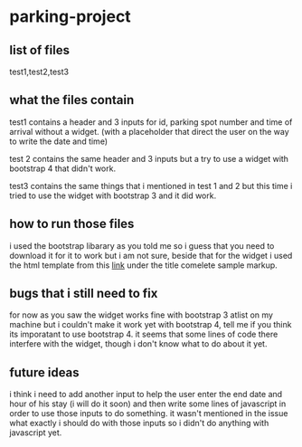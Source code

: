 parking-project
===

list of files
---

test1,test2,test3

what the files contain
---

test1 contains a header and 3 inputs for id, parking spot number and time of arrival without a widget. (with a placeholder that direct the user on the way to write the date and time)

test 2 contains the same header and 3 inputs but a try to use a widget with bootstrap 4 that didn't work.

test3 contains the same things that i mentioned in test 1 and 2 but this time i tried to use the widget with bootstrap 3 and it did work.  

how to run those files 
---
i used the bootstrap libarary as you told me so i guess that you need to download it for it to work but i am not sure, beside that for the widget i used the html template from this [link](https://tarruda.github.io/bootstrap-datetimepicker/) under the title comelete sample markup.

bugs that i still need to fix
---

for now as you saw the widget works fine with bootstrap 3 atlist on my machine but i couldn't make it work yet with bootstrap 4, tell me if you think its imporatant to use bootstrap 4.  it seems that some lines of code there interfere with the widget, though i don't know what to do about it yet. 

future ideas
---
i think i need to add another input to help the user enter the end date and hour of his stay (i will do it soon) and then write some lines of javascript in order to use those inputs to do something. it wasn't mentioned in the issue what exactly i should do with those inputs so i didn't do anything with javascript yet.


